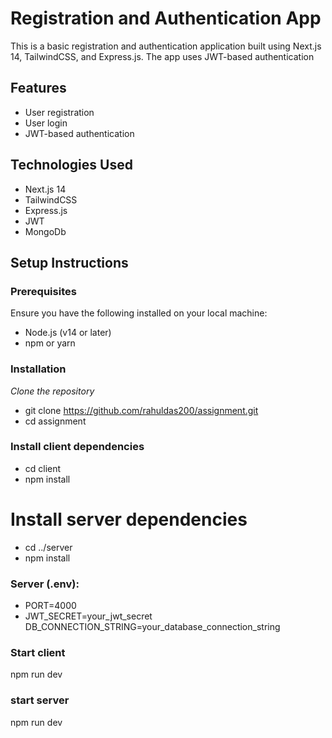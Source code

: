 # Registration and Authentication App

This is a basic registration and authentication application built using Next.js 14, TailwindCSS, and Express.js. The app uses JWT-based authentication 

## Features

- User registration
- User login
- JWT-based authentication

## Technologies Used

- Next.js 14
- TailwindCSS
- Express.js
- JWT
- MongoDb

## Setup Instructions

### Prerequisites

Ensure you have the following installed on your local machine:

- Node.js (v14 or later)
- npm or yarn

### Installation

*Clone the repository*

  - git clone https://github.com/rahuldas200/assignment.git
  - cd assignment

### Install client dependencies
- cd client
- npm install


# Install server dependencies
- cd ../server
- npm install

### Server (.env):

- PORT=4000
- JWT_SECRET=your_jwt_secret
DB_CONNECTION_STRING=your_database_connection_string


### Start client 

npm run dev

### start server

npm run dev
